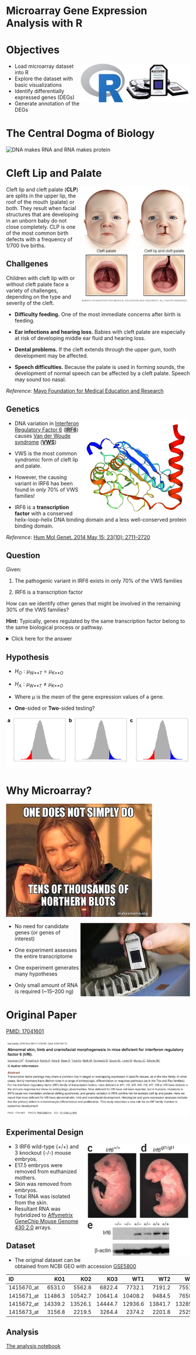 Microarray Gene Expression Analysis with R
================

# Objectives

<img style="float: right;" src="images/title.png" width="300px" title="Microarray Analysis with R">

-   Load microarray dataset into R
-   Explore the dataset with basic visualizations
-   Identify differentially expressed genes (DEGs)
-   Generate annotation of the DEGs

# The Central Dogma of Biology

![DNA makes RNA and RNA makes
protein](https://raw.githubusercontent.com/ahmedmoustafa/Notebooks/master/Irf6/images/dogma.png "The Central Dogma of Biology")

# Cleft Lip and Palate

<img style="float: right;" src="images/cleft.jpg" width="300px" title="Cleft Lip and Palate">

Cleft lip and cleft palate (**CLP**) are splits in the upper lip, the
roof of the mouth (palate) or both. They result when facial structures
that are developing in an unborn baby do not close completely. CLP is
one of the most common birth defects with a frequency of 1/700 live
births.

## Challgenes

Children with cleft lip with or without cleft palate face a variety of
challenges, depending on the type and severity of the cleft.

-   **Difficulty feeding.** One of the most immediate concerns after
    birth is feeding.

-   **Ear infections and hearing loss.** Babies with cleft palate are
    especially at risk of developing middle ear fluid and hearing loss.

-   **Dental problems.** If the cleft extends through the upper gum,
    tooth development may be affected.

-   **Speech difficulties.** Because the palate is used in forming
    sounds, the development of normal speech can be affected by a cleft
    palate. Speech may sound too nasal.

*Reference*: [Mayo Foundation for Medical Education and
Research](https://www.mayoclinic.org/diseases-conditions/cleft-palate/symptoms-causes/syc-20370985)

## Genetics

<a href="https://swissmodel.expasy.org/repository/uniprot/O14896" title="SWISS-MODEL Protein Structure of IRF6"><img style="float: right;" src="images/structure.png" width="300px" title="SWISS-MODEL Protein Structure of IRF6"></a>

-   DNA variation in [Interferon Regulatory Factor
    6](https://en.wikipedia.org/wiki/IRF6)
    ([**IRF6**](https://en.wikipedia.org/wiki/IRF6)) causes [Van der
    Woude
    syndrome](https://en.wikipedia.org/wiki/Van_der_Woude_syndrome)
    ([**VWS**](https://en.wikipedia.org/wiki/Van_der_Woude_syndrome))

-   VWS is the most common syndromic form of cleft lip and palate.

-   However, the causing variant in IRF6 has been found in *only* 70% of
    VWS families!

-   IRF6 is a **transcription factor** with a conserved helix-loop-helix
    DNA binding domain and a less well-conserved protein binding domain.

*Reference*: [Hum Mol Genet. 2014 May 15; 23(10):
2711–2720](http://doi.org/10.1093/hmg/ddt664)

## Question

Given:

1.  The pathogenic variant in IRF6 exists in only 70% of the VWS
    families

2.  IRF6 is a transcription factor

How can we identify other genes that might be involved in the remaining
30% of the VWS families?

**Hint:** Typically, genes regulated by the same transcription factor
belong to the same biological process or pathway.

<details>
<summary>
Click here for the answer
</summary>
By comparing the gene expression patterns between wild-type (functional)
**Irf6** and knockout (non-functional) **Irf6**, it will be possible to
identify genes that are regulated (targeted) by **Irf6**.
</details>

## Hypothesis

-   *H*<sub>*O*</sub> : *μ*<sub>*W**T*</sub> = *μ*<sub>*K**O*</sub>

-   *H*<sub>*A*</sub> : *μ*<sub>*W**T*</sub> ≠ *μ*<sub>*K**O*</sub>

-   Where *μ* is the *mean* of the gene expression values of a gene.

-   **One**-sided or **Two**-sided testing?

![](README_files/figure-gfm/sides-1.png)<!-- -->

# Why Microarray?

![](images/one-does-not-simply.jpg)

<img style="float: right;" src="images/chip.jpg" width="300px" title="Microarray Chip">

-   No need for candidate genes (or genes of interest)

-   One experiment assesses the entire transcriptome

-   One experiment generates many hypotheses

-   Only small amount of RNA is required (\~15–200 ng)

# Original Paper

[PMID: 17041601](https://pubmed.ncbi.nlm.nih.gov/17041601/)

![PMID: 17041601](images/pmid17041601.png)

## Experimental Design

<img style="float: right;" src="images/mice.png" width="300px" title="Mice Phenotypes">

-   3 IRF6 wild-type (+/+) and 3 knockout (-/-) mouse embryos.
-   E17.5 embryos were removed from euthanized mothers.
-   Skin was removed from embryos.
-   Total RNA was isolated from the skin.
-   Resultant RNA was hybridized to [Affymetrix GeneChip Mouse Genome
    430
    2.0](https://www.thermofisher.com/order/catalog/product/900497#/900497)
    arrays.

## Dataset

-   The original dataset can be obtained from NCBI GEO with accession
    [GSE5800](https://www.ncbi.nlm.nih.gov/geo/query/acc.cgi?acc=GSE5800)

| ID          |     KO1 |     KO2 |     KO3 |     WT1 |     WT2 |     WT3 |
|:------------|--------:|--------:|--------:|--------:|--------:|--------:|
| 1415670\_at |  6531.0 |  5562.8 |  6822.4 |  7732.1 |  7191.2 |  7551.9 |
| 1415671\_at | 11486.3 | 10542.7 | 10641.4 | 10408.2 |  9484.5 |  7650.2 |
| 1415672\_at | 14339.2 | 13526.1 | 14444.7 | 12936.6 | 13841.7 | 13285.7 |
| 1415673\_at |  3156.8 |  2219.5 |  3264.4 |  2374.2 |  2201.8 |  2525.3 |

## Analysis

[The analysis
notebook](https://github.com/ahmedmoustafa/Notebooks/blob/master/Irf6/Irf6.md)
